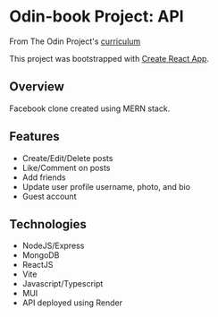 # Odin-book Project: API

From The Odin Project's [curriculum](https://www.theodinproject.com/lessons/nodejs-odin-book)

This project was bootstrapped with [Create React App](https://github.com/facebook/create-react-app).

## Overview

Facebook clone created using MERN stack.

## Features

- Create/Edit/Delete posts
- Like/Comment on posts
- Add friends
- Update user profile username, photo, and bio
- Guest account

## Technologies

- NodeJS/Express
- MongoDB
- ReactJS
- Vite
- Javascript/Typescript
- MUI
- API deployed using Render
